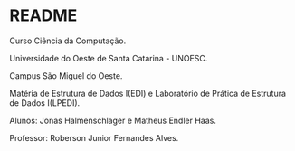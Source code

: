 # README #

Curso Ciência da Computação.

Universidade do Oeste de Santa Catarina - UNOESC.

Campus São Miguel do Oeste.

Matéria de Estrutura de Dados I(EDI) e Laboratório de Prática de Estrutura de Dados I(LPEDI).

Alunos: Jonas Halmenschlager e Matheus Endler Haas.

Professor: Roberson Junior Fernandes Alves.
